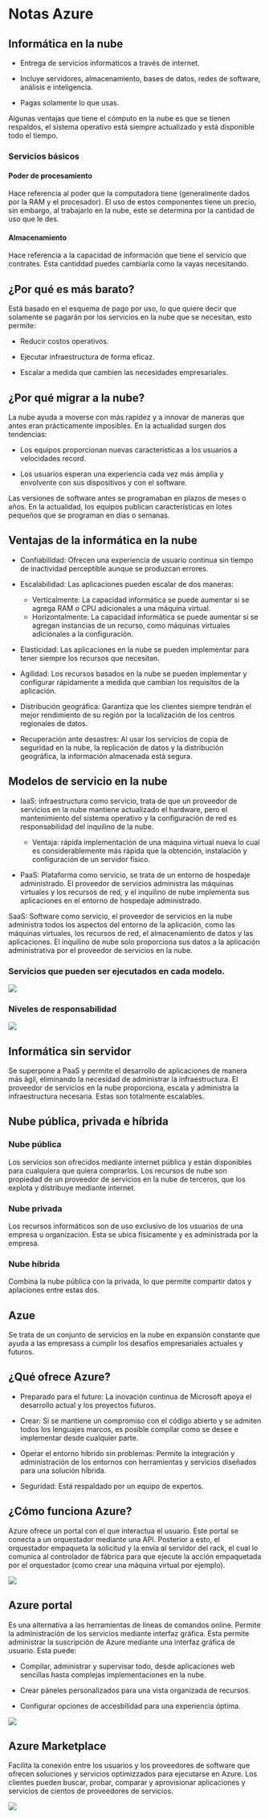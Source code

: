 # Notas Azure

## Informática en la nube

- Entrega de servicios informáticos a través de internet.

- Incluye servidores, almacenamiento, bases de datos, redes de software, análisis e inteligencia.

- Pagas solamente lo que usas.

Algunas ventajas que tiene el cómputo en la nube es que se tienen respaldos, el sistema operativo está siempre actualizado y está disponible todo el tiempo.

### Servicios básicos

#### Poder de procesamiento

Hace referencia al poder que la computadora tiene (generalmente dados por la RAM y el procesador). El uso de estos componentes tiene un precio, sin embargo, al trabajarlo en la nube, este se determina por la cantidad de uso que le des.

#### Almacenamiento

Hace referencia a la capacidad de información que tiene el servicio que contrates. Esta cantiddad puedes cambiarla como la vayas necesitando. 

## ¿Por qué es más barato?

Está basado en el esquema de pago por uso, lo que quiere decir que solamente se pagarán por los servicios en la nube que se necesitan, esto permite:

- Reducir costos operativos.

- Ejecutar infraestructura de forma eficaz.

- Escalar a medida que cambien las necesidades empresariales.

## ¿Por qué migrar a la nube?

La nube ayuda a moverse con más rapidez y a innovar de maneras que antes eran prácticamente imposibles. En la actualidad surgen dos tendencias:

- Los equipos proporcionan nuevas características a los usuarios a velocidades record.

- Los usuarios esperan una experiencia cada vez más ámplia y envolvente con sus dispositivos y con el software.

Las versiones de software antes se programaban en plazos de meses o años. En la actualidad, los equipos publican características en lotes pequeños que se programan en días o semanas.

## Ventajas de la informática en la nube

- Confiabilidad: Ofrecen una experiencia de usuario continua sin tiempo de inactividad perceptible aunque se produzcan errores.

- Escalabilidad: Las aplicaciones pueden escalar de dos maneras:
    - Verticalmente: La capacidad informática se puede aumentar si se agrega RAM o CPU adicionales a una máquina virtual.
    - Horizontalmente: La capacidad informática se puede aumentar si se agregan instancias de un recurso, como máquinas virtuales adicionales a la configuración.

- Elasticidad: Las aplicaciones en la nube se pueden implementar para tener siempre los recursos que necesitan.

- Agilidad: Los recursos basados en la nube se pueden implementar y configurar rápidamente a medida que cambian los requisitos de la aplicación.

- Distribución geográfica: Garantiza que los clientes siempre tendrán el mejor rendimiento de su región por la localización de los centros regionales de datos.

- Recuperación ante desastres: Al usar los servicios de copia de seguridad en la nube, la replicación de datos y la distribución geográfica, la información almacenada está segura.

## Modelos de servicio en la nube

- IaaS: infraestructura como servicio, trata de que un proveedor de servicios en la nube mantiene actualizado el hardware, pero el mantenimiento del sistema operativo y la configuración de red es responsabilidad del inquilino de la nube.
    - Ventaja: rápida implementación de una máquina virtual nueva lo cual es considerablemente más rápida que la obtención, instalación y configuración de un servidor físico.

- PaaS: Plataforma como servicio, se trata de un entorno de hospedaje administrado. El proveedor de servicios administra las máquinas virtuales y los recursos de red, y el inquilino de nube implementa sus aplicaciones en el entorno de hospedaje administrado.

SaaS: Software como servicio, el proveedor de servicios en la nube administra todos los aspectos del entorno de la aplicación, como las máquinas virtuales, los recursos de red, el almacenamiento de datos y las aplicaciones. El inquilino de nube solo proporciona sus datos a la aplicación administrativa por el proveedor de servicios en la nube.

### Servicios que pueden ser ejecutados en cada modelo.

<img src="https://docs.microsoft.com/es-mx/learn/azure-fundamentals/intro-to-azure-fundamentals/media/iaas-paas-saas.png">

### Niveles de responsabilidad

<img src="https://docs.microsoft.com/es-mx/learn/azure-fundamentals/intro-to-azure-fundamentals/media/shared-responsibility.png">

## Informática sin servidor

Se superpone a PaaS y permite el desarrollo de aplicaciones de manera más ágil, eliminando la necesidad de administrar la infraestructura. El proveedor de servicios en la nube proporciona, escala y administra la infraestructura necesaria. Estas son totalmente escalables.

## Nube pública, privada e híbrida

### Nube pública

Los servicios son ofrecidos mediante internet pública y están disponibles para cualquiera que quiera comprarlos. Los recursos de nube son propiedad de un proveedor de servicios en la nube de terceros, que los explota y distribuye mediante internet.

### Nube privada

Los recursos informáticos son de uso exclusivo de los usuarios de una empresa u organización. Esta se ubica físicamente y es administrada por la empresa.

### Nube híbrida

Combina la nube pública con la privada, lo que permite compartir datos y aplaciones entre estas dos.

## Azue

Se trata de un conjunto de servicios en la nube en expansión constante que ayuda a las empresass a cumplir los desafíos empresariales actuales y futuros.

## ¿Qué ofrece Azure?

- Preparado para el futuro: La inovación continua de Microsoft apoya el desarrollo actual y los proyectos futuros.

- Crear: Si se mantiene un compromiso con el código abierto y se admiten todos los lenguajes marcos, es posible compilar como se desee e implementar desde cualquier parte.

- Operar el entorno híbrido sin problemas: Permite la integración y administración de los entornos con herramientas y servicios diseñados para una solución híbrida.

- Seguridad: Está respaldado por un equipo de expertos.

## ¿Cómo funciona Azure?

Azure ofrece un portal con el que interactua el usuario. Este portal se conecta a un orquestador mediante una API. Posterior a esto, el orquestador empaqueta la solicitud y la envía al servidor del rack, el cual lo comunica al controlador de fábrica para que ejecute la acción empaquetada por el orquestador (como crear una máquina virtual por ejemplo).

<img src="/FuncionAzure.PNG">

## Azure portal

Es una alternativa a las herramientas de líneas de comandos online. Permite la administración de los servicios mediante interfaz gráfica. Esta permite administrar la suscripción de Azure mediante una interfaz gráfica de usuario. Esta puede:

- Compilar, administrar y supervisar todo, desde aplicaciones web sencillas hasta complejas implementaciones en la nube.

- Crear páneles personalizados para una vista organizada de recursos.

- Configurar opciones de accesbilidad para una experiencia óptima.

<img src="https://docs.microsoft.com/es-mx/learn/azure-fundamentals/intro-to-azure-fundamentals/media/azure-portal.png">

## Azure Marketplace

Facilita la conexión entre los usuarios y los proveedores de software que ofrecen soluciones y servicios optimizzados para ejecutarse en Azure. Los clientes pueden buscar, probar, comparar y aprovisionar aplicaciones y servicios de cientos de proveedores de servicios.

<img src="https://docs.microsoft.com/es-mx/learn/azure-fundamentals/intro-to-azure-fundamentals/media/marketplace.png">